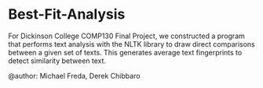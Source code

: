 # Best-Fit-Analysis

For Dickinson College COMP130 Final Project, we constructed a program that performs text analysis with the NLTK library to draw direct comparisons between a given set of texts.
This generates average text fingerprints to detect similarity between text.

@author: Michael Freda, Derek Chibbaro

